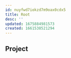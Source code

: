 ```yaml
---
id: nuyfwd7iokzd7m9oax0cdx5
title: Root
desc: ''
updated: 1675884981573
created: 1661538521294
---
```

## Project
